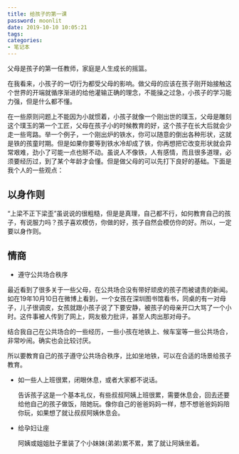 ```yaml
---
title: 给孩子的第一课
password: moonlit
date: 2019-10-10 10:05:21
tags:
categories: 
- 笔记本
---
```


父母是孩子的第一任教师，家庭是人生成长的摇篮。

<!--more-->

在我看来，小孩子的一切行为都受父母的影响。做父母的应该在孩子刚开始接触这个世界的开端就循序渐进的给他灌输正确的理念，不能操之过急，小孩子的学习能力强，但是什么都不懂。

在一些原则问题上不能因为小就惯着，小孩子就像一个刚出世的璞玉，父母是雕刻这个璞玉的第一个工匠，父母在孩子小的时候教育的好，这个孩子在长大后就会少走一些弯路。举一个例子，一个刚出炉的铁水，你可以随意的倒出各种形状，这就是铁的孩童时期。但是如果你要等到铁水冷却成了铁，你再想把它改变形状就会异常艰难，劲小了可能一点也掰不动。虽说人不像铁，人有感情，而且很多道理，必须要经历过，到了某个年龄才会懂。但是做父母的可以先打下良好的基础。下面是我个人的一些观点：

## 以身作则

“上梁不正下梁歪”虽说说的很粗糙，但是是真理，自己都不行，如何教育自己的孩子，有说服力吗？孩子喜欢模仿，你做的好，孩子自然会模仿你的好。所以，一定要以身作则。

## 情商

- 遵守公共场合秩序

最近看到了很多关于一些父母，在公共场合没有带好顽皮的孩子而被谴责的新闻。如在19年10月10日在微博上看到，一个女孩在深圳图书馆看书，同桌的有一对母子，儿子很调皮，女孩就跟小孩子说了下要安静，被孩子的母亲开口大骂了一个小时。这件事被人传到了网上，网友极力批评，甚至人肉出那对母子。

结合我自己在公共场合的一些经历，一些小孩在地铁上、候车室等一些公共场合，非常吵闹。确实也会比较讨厌。

所以要教育自己的孩子遵守公共场合秩序，比如坐地铁，可以在合适的场景给孩子教育。

- 如一些人上班很累，闭眼休息，或者大家都不说话。

  告诉孩子这是一个基本礼仪，有些叔叔阿姨上班很累，需要休息会，回去还要给他自己的孩子做饭，陪她玩。像你自己的爸爸妈妈一样，想不想爸爸妈妈陪你玩，如果想了就让叔叔阿姨休息会。

- 给孕妇让座

  阿姨或姐姐肚子里装了个小妹妹(弟弟)累不累，累了就让阿姨坐着。
